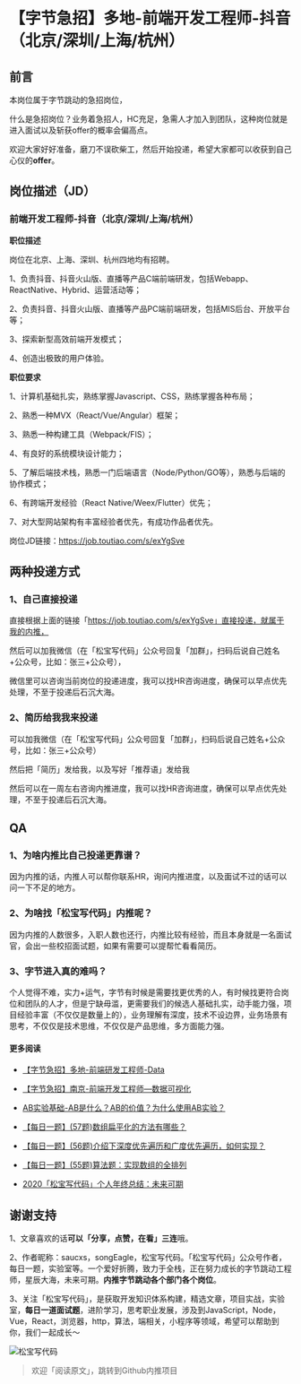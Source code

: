 # 【字节急招】多地-前端开发工程师-抖音（北京/深圳/上海/杭州）

## 前言
本岗位属于字节跳动的急招岗位，

什么是急招岗位？业务着急招人，HC充足，急需人才加入到团队，这种岗位就是进入面试以及斩获offer的概率会偏高点。

欢迎大家好好准备，磨刀不误砍柴工，然后开始投递，希望大家都可以收获到自己心仪的**offer**。

## 岗位描述（JD）

### 前端开发工程师-抖音（北京/深圳/上海/杭州）

**职位描述**

岗位在北京、上海、深圳、杭州四地均有招聘。

1、负责抖音、抖音火山版、直播等产品C端前端研发，包括Webapp、ReactNative、Hybrid、运营活动等；

2、负责抖音、抖音火山版、直播等产品PC端前端研发，包括MIS后台、开放平台等；

3、探索新型高效前端开发模式；

4、创造出极致的用户体验。

**职位要求**

1、计算机基础扎实，熟练掌握Javascript、CSS，熟练掌握各种布局；

2、熟悉一种MVX（React/Vue/Angular）框架；

3、熟悉一种构建工具（Webpack/FIS）；

4、有良好的系统模块设计能力；

5、了解后端技术栈，熟悉一门后端语言（Node/Python/GO等），熟悉与后端的协作模式；

6、有跨端开发经验（React Native/Weex/Flutter）优先；

7、对大型网站架构有丰富经验者优先，有成功作品者优先。


岗位JD链接：https://job.toutiao.com/s/exYgSve


## 两种投递方式
### 1、自己直接投递
直接根据上面的链接「https://job.toutiao.com/s/exYgSve」直接投递，就属于我的内推，

然后可以加我微信（在「松宝写代码」公众号回复「加群」，扫码后说自己姓名+公众号，比如：张三+公众号），

微信里可以咨询当前岗位的投递进度，我可以找HR咨询进度，确保可以早点优先处理，不至于投递后石沉大海。

### 2、简历给我我来投递
可以加我微信（在「松宝写代码」公众号回复「加群」，扫码后说自己姓名+公众号，比如：张三+公众号）

然后把「简历」发给我，以及写好「推荐语」发给我

然后可以在一周左右咨询内推进度，我可以找HR咨询进度，确保可以早点优先处理，不至于投递后石沉大海。

## QA
### 1、为啥内推比自己投递更靠谱？
因为内推的话，内推人可以帮你联系HR，询问内推进度，以及面试不过的话可以问一下不足的地方。

### 2、为啥找「松宝写代码」内推呢？
因为内推的人数很多，入职人数也还行，内推比较有经验，而且本身就是一名面试官，会出一些校招面试题，如果有需要可以提帮忙看看简历。

### 3、字节进入真的难吗？
个人觉得不难，实力+运气，字节有时候是需要找更优秀的人，有时候找更符合岗位和团队的人才，但是宁缺毋滥，更需要我们的候选人基础扎实，动手能力强，项目经验丰富（不仅仅是数量上的），业务理解有深度，技术不设边界，业务场景有思考，不仅仅是技术思维，不仅仅是产品思维，多方面能力强。


#### 更多阅读
+ [【字节急招】多地-前端研发工程师-Data](https://mp.weixin.qq.com/s/1yhT4aon2qXXlcXSK-rbuA)

+ [【字节急招】南京-前端开发工程师—数据可视化](https://mp.weixin.qq.com/s/DY1b53FvcIM5CzbAFpj_Fw)

+ [AB实验基础-AB是什么？AB的价值？为什么使用AB实验？](https://mp.weixin.qq.com/s/UcwpNqRQ3we10S9z5cO53g)

+ [【每日一题】(57题)数组扁平化的方法有哪些？](https://mp.weixin.qq.com/s/sXIJ6bQj97bZTaYHQgJTIw)

+ [【每日一题】(56题)介绍下深度优先遍历和广度优先遍历，如何实现？](https://mp.weixin.qq.com/s/KkqdB4mWlMgZMcHVhZVZXQ)

+ [【每日一题】(55题)算法题：实现数组的全排列](https://mp.weixin.qq.com/s/0KKYgUXJpnJ2yIQ9DY8eJA)

+ [2020「松宝写代码」个人年终总结：未来可期](https://mp.weixin.qq.com/s/_ay6KfcC5DMoZu9XqS2NHA)



## 谢谢支持

1、文章喜欢的话**可以「分享，点赞，在看」三连**哦。

2、作者昵称：saucxs，songEagle，松宝写代码。「松宝写代码」公众号作者，每日一题，实验室等。一个爱好折腾，致力于全栈，正在努力成长的字节跳动工程师，星辰大海，未来可期。**内推字节跳动各个部门各个岗位**。

3、关注「松宝写代码」，是获取开发知识体系构建，精选文章，项目实战，实验室，**每日一道面试题**，进阶学习，思考职业发展，涉及到JavaScript，Node，Vue，React，浏览器，http，算法，端相关，小程序等领域，希望可以帮助到你，我们一起成长～


![松宝写代码](https://raw.githubusercontent.com/saucxs/full_stack_knowledge_list/master/image/songbao.png?raw=true)

> 欢迎「阅读原文」，跳转到Github内推项目